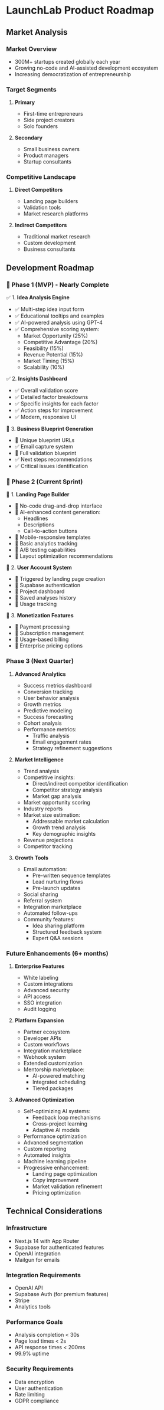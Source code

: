 # LaunchLab Product Roadmap

## Market Analysis

### Market Overview

- 300M+ startups created globally each year
- Growing no-code and AI-assisted development ecosystem
- Increasing democratization of entrepreneurship

### Target Segments

1. **Primary**

   - First-time entrepreneurs
   - Side project creators
   - Solo founders

2. **Secondary**
   - Small business owners
   - Product managers
   - Startup consultants

### Competitive Landscape

1. **Direct Competitors**

   - Landing page builders
   - Validation tools
   - Market research platforms

2. **Indirect Competitors**
   - Traditional market research
   - Custom development
   - Business consultants

## Development Roadmap

### 🚧 Phase 1 (MVP) - Nearly Complete

✅ 1. **Idea Analysis Engine**

- ✅ Multi-step idea input form
- ✅ Educational tooltips and examples
- ✅ AI-powered analysis using GPT-4
- ✅ Comprehensive scoring system:
  - Market Opportunity (25%)
  - Competitive Advantage (20%)
  - Feasibility (15%)
  - Revenue Potential (15%)
  - Market Timing (15%)
  - Scalability (10%)

✅ 2. **Insights Dashboard**

- ✅ Overall validation score
- ✅ Detailed factor breakdowns
- ✅ Specific insights for each factor
- ✅ Action steps for improvement
- ✅ Modern, responsive UI

🚧 3. **Business Blueprint Generation**

- 🚧 Unique blueprint URLs
- ✅ Email capture system
- 🚧 Full validation blueprint
- ✅ Next steps recommendations
- ✅ Critical issues identification

### 🚧 Phase 2 (Current Sprint)

🚧 1. **Landing Page Builder**

- 🚧 No-code drag-and-drop interface
- 🚧 AI-enhanced content generation:
  - Headlines
  - Descriptions
  - Call-to-action buttons
- 🚧 Mobile-responsive templates
- 🚧 Basic analytics tracking
- 🚧 A/B testing capabilities
- 🚧 Layout optimization recommendations

🚧 2. **User Account System**

- 🚧 Triggered by landing page creation
- 🚧 Supabase authentication
- 🚧 Project dashboard
- 🚧 Saved analyses history
- 🚧 Usage tracking

🚧 3. **Monetization Features**

- 🚧 Payment processing
- 🚧 Subscription management
- 🚧 Usage-based billing
- 🚧 Enterprise pricing options

### Phase 3 (Next Quarter)

1. **Advanced Analytics**

   - Success metrics dashboard
   - Conversion tracking
   - User behavior analysis
   - Growth metrics
   - Predictive modeling
   - Success forecasting
   - Cohort analysis
   - Performance metrics:
     - Traffic analysis
     - Email engagement rates
     - Strategy refinement suggestions

2. **Market Intelligence**

   - Trend analysis
   - Competitive insights:
     - Direct/indirect competitor identification
     - Competitor strategy analysis
     - Market gap analysis
   - Market opportunity scoring
   - Industry reports
   - Market size estimation:
     - Addressable market calculation
     - Growth trend analysis
     - Key demographic insights
   - Revenue projections
   - Competitor tracking

3. **Growth Tools**
   - Email automation:
     - Pre-written sequence templates
     - Lead nurturing flows
     - Pre-launch updates
   - Social sharing
   - Referral system
   - Integration marketplace
   - Automated follow-ups
   - Community features:
     - Idea sharing platform
     - Structured feedback system
     - Expert Q&A sessions

### Future Enhancements (6+ months)

1. **Enterprise Features**

   - White labeling
   - Custom integrations
   - Advanced security
   - API access
   - SSO integration
   - Audit logging

2. **Platform Expansion**

   - Partner ecosystem
   - Developer APIs
   - Custom workflows
   - Integration marketplace
   - Webhook system
   - Extended customization
   - Mentorship marketplace:
     - AI-powered matching
     - Integrated scheduling
     - Tiered packages

3. **Advanced Optimization**
   - Self-optimizing AI systems:
     - Feedback loop mechanisms
     - Cross-project learning
     - Adaptive AI models
   - Performance optimization
   - Advanced segmentation
   - Custom reporting
   - Automated insights
   - Machine learning pipeline
   - Progressive enhancement:
     - Landing page optimization
     - Copy improvement
     - Market validation refinement
     - Pricing optimization

## Technical Considerations

### Infrastructure

- Next.js 14 with App Router
- Supabase for authenticated features
- OpenAI integration
- Mailgun for emails

### Integration Requirements

- OpenAI API
- Supabase Auth (for premium features)
- Stripe
- Analytics tools

### Performance Goals

- Analysis completion < 30s
- Page load times < 2s
- API response times < 200ms
- 99.9% uptime

### Security Requirements

- Data encryption
- User authentication
- Rate limiting
- GDPR compliance
